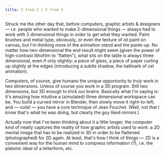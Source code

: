 ```yaml
---
title: 3 from 2 / 2 from 3
---
```


Struck me the other day that, before computers, graphic artists & designers — i.e. people who wanted to make 2-dimensional things — always had to work with 3 dimensional things in order to get what they wanted. Paint brushes and metal type, obviously, or even the texture of oil paint on canvas, but I'm thinking more of the animation stand and the paste-up. No matter how two-dimensional the end result might seem (given the power of high-contrast lithofilm to "flatten"), what sits on the table is always three dimensional, even if only slightly: a piece of glass, a piece of paper curling up slightly at the edges (introducing a subtle shadow, the hallmark of cel animation).

Computers, of course, give humans the unique opportunity to _truly_ work in two dimensions. Unless of course you work in a 3D program. Still two dimensions, but 3D enough to trick our brains. Basically what I'm saying is: it's amazing how intuitive a (simulated) three dimensional workspace can be. You build a curved mirror in Blender, then slowly move it right-to-left, and — voila! — you have a core technique of Jean Fouchet. (Well, not that I know that's what he was doing, but clearly the guy liked mirrors.)

Actually now that I've been thinking about it a little longer, the computer kind of neatly captures the reality of how graphic artists used to work: a 2D mental image that has to be realized in 3D in order to be flattened (photographed) for 2D again. At least, that's how I think of things — 2D is a convenient way for the human mind to compress information (?), i.e. the platonic ideal of a letterform, etc.